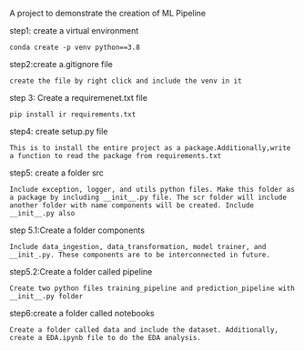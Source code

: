 A project to demonstrate the creation of ML Pipeline

step1: create a virtual environment
```
conda create -p venv python==3.8
```
step2:create a.gitignore file
```
create the file by right click and include the venv in it
```

step 3: Create a requiremenet.txt file
```
pip install ir requirements.txt
```
step4: create setup.py file
```
This is to install the entire project as a package.Additionally,write a function to read the package from requirements.txt
```
step5: create a folder src
```
Include exception, logger, and utils python files. Make this folder as a package by including __init__.py file. The scr folder will include another folder with name components will be created. Include __init__.py also
```
step 5.1:Create a folder components
```
Include data_ingestion, data_transformation, model trainer, and __init_.py. These components are to be interconnected in future.
```
step5.2:Create a folder called pipeline
```
Create two python files training_pipeline and prediction_pipeline with __init__.py folder
```
step6:create a folder called notebooks
```
Create a folder called data and include the dataset. Additionally, create a EDA.ipynb file to do the EDA analysis.
```

